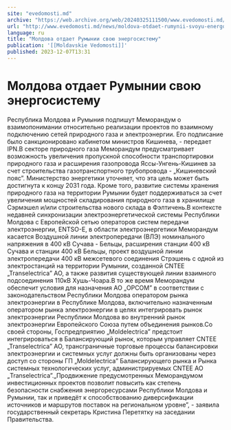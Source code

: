 ```yaml
---
site: "evedomosti.md"
archive: "https://web.archive.org/web/20240325111500/www.evedomosti.md/news/moldova-otdaet-rumynii-svoyu-energosistemu"
url: "http://www.evedomosti.md/news/moldova-otdaet-rumynii-svoyu-energosistemu"
language: ru
title: "Молдова отдает Румынии свою энергосистему"
publication: '[[Moldavskie Vedomosti]]'
published: 2023-12-07T13:31
---
```


# Молдова отдает Румынии свою энергосистему

Республика Молдова и Румыния подпишут Меморандум о взаимопонимании относительно реализации проектов по взаимному подключению сетей природного газа и электроэнергии. Его подписание было санкционировано кабинетом министров Кишинева, - передает IPN.В секторе природного газа Меморандум предусматривает возможность увеличения пропускной способности транспортировки природного газа и расширения газопровода Яссы-Унгень-Кишинев за счет строительства газотранспортного трубопровода - „Кишиневский пояс”. Министерство энергетики уточняет, что эта цель может быть достигнута к концу 2031 года. Кроме того, развитие системы хранения природного газа на территории Румынии будет поддерживаться за счет увеличения мощностей складирования природного газа в хранилище Сэрмэшел и/или строительства нового склада в Фэлтичень.В контексте недавней синхронизации электроэнергетической системы Республики Молдова с Европейской сетью операторов систем передачи электроэнергии, ENTSO-E, в области электроэнергетики Меморандум касается Воздушной линии электропередачи (ВЛЭ) номинального напряжения в 400 кВ Сучава - Бельцы, расширения станции 400 кВ Сучава и станции 400 кВ Бельцы, проект воздушной линии электропередачи 400 кВ межсетевого соединения Стрэшень с одной из электростанций на территории Румынии, созданной CNTEE „Transelectrica” АО, а также развития существующей линии взаимного подсоединения 110кВ Хушь-Чоара.В то же время Меморандум обеспечит условия для назначения АО „OPCOM” в соответствии с законодательством Республики Молдова оператором рынка электроэнергии в Республике Молдова, включительно назначенным оператором рынка электроэнергии в целях интегрировать рынок электроэнергии Республики Молдова во внутренний рынок электроэнергии Европейского Союза путем объединения рынков.Со своей стороны, Госпредприятию „Moldelectrica” предстоит интегрироваться в Балансирующий рынок, которым управляет CNTEE „Transelectrica” АО, трансграничные торговые процессы балансировки электроэнергии и системных услуг должны быть организованы через доступ со стороны ГП „Moldelectrica” Балансирующего рынка и Рынка системных технологических услуг, администрируемых CNTEE АО „Transelectrica”.„Продвижение предусмотренных Меморандумом инвестиционных проектов позволит повысить как степень безопасности снабжения энергоресурсами Республики Молдова и Румынии, так и приведёт к способствованию диверсификации источников и маршрутов поставок на региональном уровне”, - заявила государственный секретарь Кристина Перетятку на заседании Правительства.